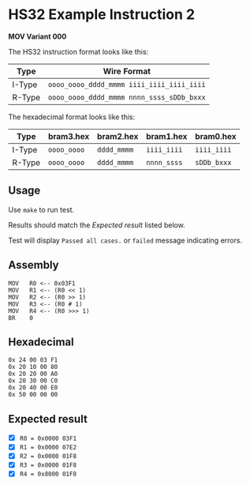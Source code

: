 # HS32 Example Instruction 2

**MOV Variant 000**

The HS32 instruction format looks like this:

| Type   | Wire Format                               |
| ------ | ----------------------------------------- |
| I-Type | `oooo_oooo_dddd_mmmm iiii_iiii_iiii_iiii` |
| R-Type | `oooo_oooo_dddd_mmmm nnnn_ssss_sDDb_bxxx` |

The hexadecimal format looks like this:

| Type   | bram3.hex   | bram2.hex   | bram1.hex   | bram0.hex   |
| ------ | ----------- | ----------- | ----------- | ----------- |
| I-Type | `oooo_oooo` | `dddd_mmmm` | `iiii_iiii` | `iiii_iiii` |
| R-Type | `oooo_oooo` | `dddd_mmmm` | `nnnn_ssss` | `sDDb_bxxx` |

## Usage

Use `make` to run test.

Results should match the *Expected result* listed below.

Test will display `Passed all cases.` or `failed` message indicating errors.

## Assembly

```assembly
MOV   R0 <-- 0x03F1
MOV   R1 <-- (R0 << 1)
MOV   R2 <-- (R0 >> 1)
MOV   R3 <-- (R0 # 1)
MOV   R4 <-- (R0 >>> 1)
BR    0
```

## Hexadecimal

```hex
0x 24 00 03 F1
0x 20 10 00 80
0x 20 20 00 A0
0x 20 30 00 C0
0x 20 40 00 E0
0x 50 00 00 00
```

## Expected result

- [x] `R0 = 0x0000 03F1`
- [x] `R1 = 0x0000 07E2`
- [x] `R2 = 0x0000 01F8`
- [x] `R3 = 0x0000 01F8`
- [x] `R4 = 0x8000 01F8`